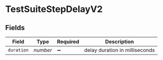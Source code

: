 # TestSuiteStepDelayV2


## Fields

| Field                          | Type                           | Required                       | Description                    |
| ------------------------------ | ------------------------------ | ------------------------------ | ------------------------------ |
| `duration`                     | *number*                       | :heavy_minus_sign:             | delay duration in milliseconds |